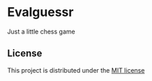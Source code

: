 # Evalguessr

Just a little chess game

## License

This project is distributed under the [MIT license](LICENSE)

